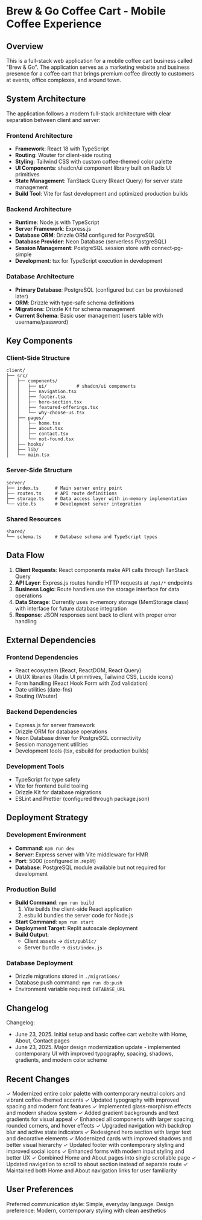 # Brew & Go Coffee Cart - Mobile Coffee Experience

## Overview

This is a full-stack web application for a mobile coffee cart business called "Brew & Go". The application serves as a marketing website and business presence for a coffee cart that brings premium coffee directly to customers at events, office complexes, and around town.

## System Architecture

The application follows a modern full-stack architecture with clear separation between client and server:

### Frontend Architecture
- **Framework**: React 18 with TypeScript
- **Routing**: Wouter for client-side routing
- **Styling**: Tailwind CSS with custom coffee-themed color palette
- **UI Components**: shadcn/ui component library built on Radix UI primitives
- **State Management**: TanStack Query (React Query) for server state management
- **Build Tool**: Vite for fast development and optimized production builds

### Backend Architecture
- **Runtime**: Node.js with TypeScript
- **Server Framework**: Express.js
- **Database ORM**: Drizzle ORM configured for PostgreSQL
- **Database Provider**: Neon Database (serverless PostgreSQL)
- **Session Management**: PostgreSQL session store with connect-pg-simple
- **Development**: tsx for TypeScript execution in development

### Database Architecture
- **Primary Database**: PostgreSQL (configured but can be provisioned later)
- **ORM**: Drizzle with type-safe schema definitions
- **Migrations**: Drizzle Kit for schema management
- **Current Schema**: Basic user management (users table with username/password)

## Key Components

### Client-Side Structure
```
client/
├── src/
│   ├── components/
│   │   ├── ui/           # shadcn/ui components
│   │   ├── navigation.tsx
│   │   ├── footer.tsx
│   │   ├── hero-section.tsx
│   │   ├── featured-offerings.tsx
│   │   └── why-choose-us.tsx
│   ├── pages/
│   │   ├── home.tsx
│   │   ├── about.tsx
│   │   ├── contact.tsx
│   │   └── not-found.tsx
│   ├── hooks/
│   ├── lib/
│   └── main.tsx
```

### Server-Side Structure
```
server/
├── index.ts      # Main server entry point
├── routes.ts     # API route definitions
├── storage.ts    # Data access layer with in-memory implementation
└── vite.ts       # Development server integration
```

### Shared Resources
```
shared/
└── schema.ts     # Database schema and TypeScript types
```

## Data Flow

1. **Client Requests**: React components make API calls through TanStack Query
2. **API Layer**: Express.js routes handle HTTP requests at `/api/*` endpoints
3. **Business Logic**: Route handlers use the storage interface for data operations
4. **Data Storage**: Currently uses in-memory storage (MemStorage class) with interface for future database integration
5. **Response**: JSON responses sent back to client with proper error handling

## External Dependencies

### Frontend Dependencies
- React ecosystem (React, ReactDOM, React Query)
- UI/UX libraries (Radix UI primitives, Tailwind CSS, Lucide icons)
- Form handling (React Hook Form with Zod validation)
- Date utilities (date-fns)
- Routing (Wouter)

### Backend Dependencies
- Express.js for server framework
- Drizzle ORM for database operations
- Neon Database driver for PostgreSQL connectivity
- Session management utilities
- Development tools (tsx, esbuild for production builds)

### Development Tools
- TypeScript for type safety
- Vite for frontend build tooling
- Drizzle Kit for database migrations
- ESLint and Prettier (configured through package.json)

## Deployment Strategy

### Development Environment
- **Command**: `npm run dev`
- **Server**: Express server with Vite middleware for HMR
- **Port**: 5000 (configured in .replit)
- **Database**: PostgreSQL module available but not required for development

### Production Build
- **Build Command**: `npm run build`
  1. Vite builds the client-side React application
  2. esbuild bundles the server code for Node.js
- **Start Command**: `npm run start`
- **Deployment Target**: Replit autoscale deployment
- **Build Output**: 
  - Client assets → `dist/public/`
  - Server bundle → `dist/index.js`

### Database Deployment
- Drizzle migrations stored in `./migrations/`
- Database push command: `npm run db:push`
- Environment variable required: `DATABASE_URL`

## Changelog

Changelog:
- June 23, 2025. Initial setup and basic coffee cart website with Home, About, Contact pages
- June 23, 2025. Major design modernization update - implemented contemporary UI with improved typography, spacing, shadows, gradients, and modern color scheme

## Recent Changes

✓ Modernized entire color palette with contemporary neutral colors and vibrant coffee-themed accents
✓ Updated typography with improved spacing and modern font features
✓ Implemented glass-morphism effects and modern shadow system
✓ Added gradient backgrounds and text gradients for visual appeal
✓ Enhanced all components with larger spacing, rounded corners, and hover effects
✓ Upgraded navigation with backdrop blur and active state indicators
✓ Redesigned hero section with larger text and decorative elements
✓ Modernized cards with improved shadows and better visual hierarchy
✓ Updated footer with contemporary styling and improved social icons
✓ Enhanced forms with modern input styling and better UX
✓ Combined Home and About pages into single scrollable page
✓ Updated navigation to scroll to about section instead of separate route
✓ Maintained both Home and About navigation links for user familiarity

## User Preferences

Preferred communication style: Simple, everyday language.
Design preference: Modern, contemporary styling with clean aesthetics